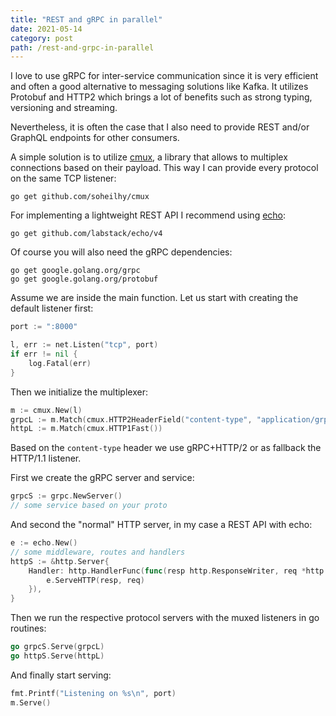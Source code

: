 ```yaml
---
title: "REST and gRPC in parallel"
date: 2021-05-14
category: post
path: /rest-and-grpc-in-parallel
---
```


I love to use gRPC for inter-service communication since it is very efficient and often a good alternative to messaging solutions like Kafka. It utilizes Protobuf and HTTP2 which brings a lot of benefits such as strong typing, versioning and streaming.

Nevertheless, it is often the case that I also need to provide REST and/or GraphQL endpoints for other consumers.

A simple solution is to utilize [cmux](https://github.com/soheilhy/cmux), a library that allows to multiplex connections based on their payload. This way I can provide every protocol on the same TCP listener:

```shell
go get github.com/soheilhy/cmux
```

For implementing a lightweight REST API I recommend using [echo](https://github.com/labstack/echo):

```shell
go get github.com/labstack/echo/v4
```

Of course you will also need the gRPC dependencies:

```shell
go get google.golang.org/grpc
go get google.golang.org/protobuf
```

Assume we are inside the main function. Let us start with creating the default listener first:

```go
port := ":8000"

l, err := net.Listen("tcp", port)
if err != nil {
    log.Fatal(err)
}
```

Then we initialize the multiplexer:

```go
m := cmux.New(l)
grpcL := m.Match(cmux.HTTP2HeaderField("content-type", "application/grpc"))
httpL := m.Match(cmux.HTTP1Fast())
```

Based on the `content-type` header we use gRPC+HTTP/2 or as fallback the HTTP/1.1 listener.

First we create the gRPC server and service:

```go
grpcS := grpc.NewServer()
// some service based on your proto
```

And second the "normal" HTTP server, in my case a REST API with echo:

```go
e := echo.New()
// some middleware, routes and handlers
httpS := &http.Server{
    Handler: http.HandlerFunc(func(resp http.ResponseWriter, req *http.Request) {
        e.ServeHTTP(resp, req)
    }),
}
```

Then we run the respective protocol servers with the muxed listeners in go routines:

```go
go grpcS.Serve(grpcL)
go httpS.Serve(httpL)
```

And finally start serving:

```go
fmt.Printf("Listening on %s\n", port)
m.Serve()
```
